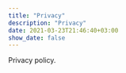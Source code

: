 ```yaml
---
title: "Privacy"
description: "Privacy"
date: 2021-03-23T21:46:40+03:00
show_date: false
---
```


Privacy policy.